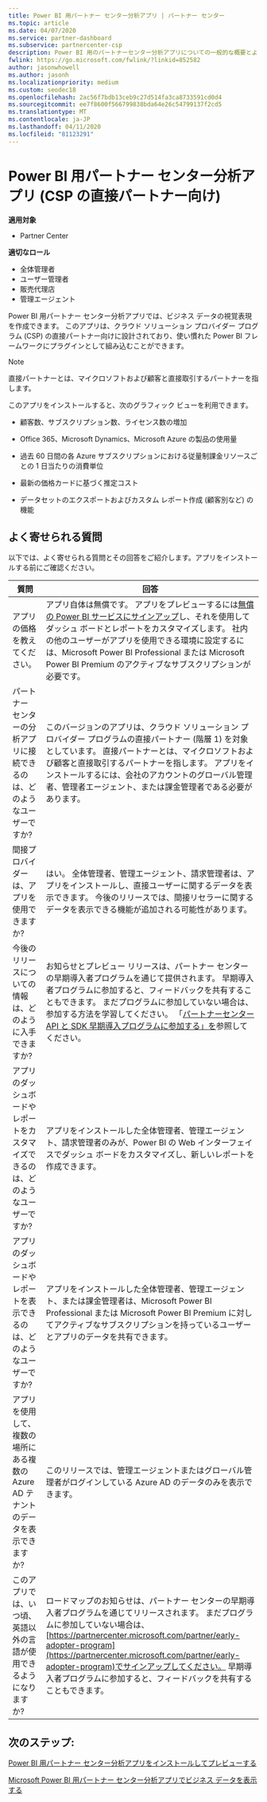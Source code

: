 ```yaml
---
title: Power BI 用パートナー センター分析アプリ | パートナー センター
ms.topic: article
ms.date: 04/07/2020
ms.service: partner-dashboard
ms.subservice: partnercenter-csp
description: Power BI 用のパートナーセンター分析アプリについての一般的な概要とよく寄せられる質問。
fwlink: https://go.microsoft.com/fwlink/?linkid=852582
author: jasonwhowell
ms.author: jasonh
ms.localizationpriority: medium
ms.custom: seodec18
ms.openlocfilehash: 2ac56f7bdb13ceb9c27d514fa3ca8733591cd0d4
ms.sourcegitcommit: ee7f8600f566799838bda64e26c54799137f2cd5
ms.translationtype: MT
ms.contentlocale: ja-JP
ms.lasthandoff: 04/11/2020
ms.locfileid: "81123291"
---
```

# <a name="partner-center-analytics-app-for-power-bi-direct-partners-in-csp"></a>Power BI 用パートナー センター分析アプリ (CSP の直接パートナー向け)

**適用対象**

- Partner Center

**適切なロール**
-    全体管理者
-    ユーザー管理者
-    販売代理店
-    管理エージェント

Power BI 用パートナー センター分析アプリでは、ビジネス データの視覚表現を作成できます。 このアプリは、クラウド ソリューション プロバイダー プログラム (CSP) の直接パートナー向けに設計されており、使い慣れた Power BI フレームワークにプラグインとして組み込むことができます。 

> [!NOTE]  
> 直接パートナーとは、マイクロソフトおよび顧客と直接取引するパートナーを指します。 

このアプリをインストールすると、次のグラフィック ビューを利用できます。 

-    顧客数、サブスクリプション数、ライセンス数の増加

-    Office 365、Microsoft Dynamics、Microsoft Azure の製品の使用量

-    過去 60 日間の各 Azure サブスクリプションにおける従量制課金リソースごとの 1 日当たりの消費単位

-    最新の価格カードに基づく推定コスト

-    データセットのエクスポートおよびカスタム レポート作成 (顧客別など) の機能

## <a name="frequently-asked-questions"></a>よく寄せられる質問

以下では、よく寄せられる質問とその回答をご紹介します。アプリをインストールする前にご確認ください。 

| **質問** | **回答** |
| --- | ---------- |
| アプリの価格を教えてください。 | アプリ自体は無償です。 アプリをプレビューするには[無償の Power BI サービスにサインアップ](https://go.microsoft.com/fwlink/p/?linkid=845347)し、それを使用してダッシュ ボードとレポートをカスタマイズします。 社内の他のユーザーがアプリを使用できる環境に設定するには、Microsoft Power BI Professional または Microsoft Power BI Premium のアクティブなサブスクリプションが必要です。 |
| パートナー センターの分析アプリに接続できるのは、どのようなユーザーですか? | このバージョンのアプリは、クラウド ソリューション プロバイダー プログラムの直接パートナー (階層 1) を対象としています。 直接パートナーとは、マイクロソフトおよび顧客と直接取引するパートナーを指します。 アプリをインストールするには、会社のアカウントのグローバル管理者、管理者エージェント、または課金管理者である必要があります。 |
| 間接プロバイダーは、アプリを使用できますか? | はい。 全体管理者、管理エージェント、請求管理者は、アプリをインストールし、直接ユーザーに関するデータを表示できます。 今後のリリースでは、間接リセラーに関するデータを表示できる機能が追加される可能性があります。 |
| 今後のリリースについての情報は、どのように入手できますか? | お知らせとプレビュー リリースは、パートナー センターの早期導入者プログラムを通じて提供されます。 早期導入者プログラムに参加すると、フィードバックを共有することもできます。 まだプログラムに参加していない場合は、参加する方法を学習してください。 「[パートナーセンター API と SDK 早期導入プログラムに参加する」を](https://docs.microsoft.com/partner-center/develop/early-adopter-program)参照してください。  |
| アプリのダッシュボードやレポートをカスタマイズできるのは、どのようなユーザーですか? | アプリをインストールした全体管理者、管理エージェント、請求管理者のみが、Power BI の Web インターフェイスでダッシュ ボードをカスタマイズし、新しいレポートを作成できます。 |
| アプリのダッシュボードやレポートを表示できるのは、どのようなユーザーですか? | アプリをインストールした全体管理者、管理エージェント、または課金管理者は、Microsoft Power BI Professional または Microsoft Power BI Premium に対してアクティブなサブスクリプションを持っているユーザーとアプリのデータを共有できます。 |
| アプリを使用して、複数の場所にある複数の Azure AD テナントのデータを表示できますか? | このリリースでは、管理エージェントまたはグローバル管理者がログインしている Azure AD のデータのみを表示できます。 | 
| このアプリでは、いつ頃、英語以外の言語が使用できるようになりますか? | ロードマップのお知らせは、パートナー センターの早期導入者プログラムを通じてリリースされます。 まだプログラムに参加していない場合は、 [https://partnercenter.microsoft.com/partner/early-adopter-program](https://partnercenter.microsoft.com/partner/early-adopter-program)でサインアップしてください。 早期導入者プログラムに参加すると、フィードバックを共有することもできます。 | 



## <a name="next-steps"></a>次のステップ:

[Power BI 用パートナー センター分析アプリをインストールしてプレビューする](power-bi-app-for-direct-partners-install.md)

[Microsoft Power BI 用パートナー センター分析アプリでビジネス データを表示する](power-bi-app-for-direct-partners-use.md)
